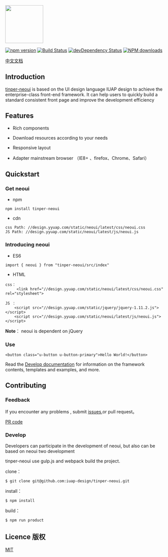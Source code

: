 <img src="http://tinper.org/assets/images/neouik.png" width="120" style="max-width:100%;"/>


[![npm version](https://img.shields.io/npm/v/tinper-neoui.svg)](https://www.npmjs.com/package/tinper-neoui)
[![Build Status](https://img.shields.io/travis/iuap-design/tinper-neoui/master.svg)](https://travis-ci.org/iuap-design/tinper-neoui)
[![devDependency Status](https://img.shields.io/david/dev/iuap-design/tinper-neoui.svg)](https://david-dm.org/iuap-design/tinper-neoui#info=devDependencies)
[![NPM downloads](http://img.shields.io/npm/dm/tinper-neoui.svg?style=flat)](https://npmjs.org/package/tinper-neoui)


[中文文档](./README_CN.md)
##  Introduction
[tinper-neoui](http://tinper.org/dist/neoui/index.html)  is based on the UI design language IUAP design to achieve the enterprise-class front-end framework. It can help users to quickly build a standard consistent front page and improve the development efficiency


## Features


* Rich components

* Download resources according to your needs

* Responsive layout

* Adapter mainstream browser （IE8+ 、firefox、Chrome、Safari）


## Quickstart

### Get neoui

- npm

```
npm install tinper-neoui
```
* cdn 
```
css Path: //design.yyuap.com/static/neoui/latest/css/neoui.css
JS Path: //design.yyuap.com/static/neoui/latest/js/neoui.js
```
### Introducing neoui

- ES6
```
import { neoui } from "tinper-neoui/src/index"
```
* HTML

```
css：
	 <link href="//design.yyuap.com/static/neoui/latest/css/neoui.css" rel="stylesheet">

JS ：
	<script src="//design.yyuap.com/static/jquery/jquery-1.11.2.js"></script>
    <script src="//design.yyuap.com/static/neoui/latest/js/neoui.js"></script>
```
**Note**： neoui is dependent on jQuery

### Use


```
<button class="u-button u-button-primary">Hello World!</button>
```
Read the [Develop documentation](http://tinper.org/dist/neoui/global/README.html) for information on the framework contents, templates and examples, and more.


## Contributing


### Feedback

If you encounter any problems , submit [issues](https://github.com/iuap-design/tinper-neoui/issues),or pull request。

[PR code](CONTRIBUTING.md)

### Develop

Developers can participate in the development of neoui,  but also can be based on neoui two development


tinper-neoui use gulp.js and webpack build the project.


clone：

```
$ git clone git@github.com:iuap-design/tinper-neoui.git
```

install：

```
$ npm install
```

build：

```
$ npm run product
```

## Licence 版权

[MIT](./LICENSE)
